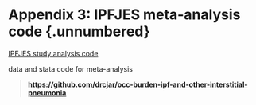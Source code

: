 # Appendix 3: IPFJES meta-analysis code {.unnumbered}

<!-- 
This could include extra figures or raw data
-->

[IPFJES study analysis code](https://github.com/drcjar/occ-burden-ipf-and-other-interstitial-pneumonia)


data and stata code for meta-analysis

> **https://github.com/drcjar/occ-burden-ipf-and-other-interstitial-pneumonia**
